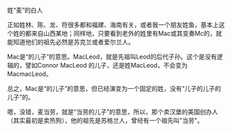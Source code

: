 姓“麦”的白人

正如姓林、陈、龙、符很多都和福建、海南有关，或者我一个朋友姓鱼，基本上这个姓的都来自山西某地；同样地，只要看到老外的姓里有Mac或其变奏Mc的，就能知道他们的祖先必然是苏克兰或者爱尔兰人。

Mac是“的儿子”的意思。MacLeod，就是先祖叫Leod的后代子孙。这个是没有逻辑的，譬如Connor MacLeod 的儿子，还是姓MacLeod，不会变为MacmacLeod。

总之，Mac是“的儿子”的意思，但已经演变为一个固定的姓，没有“儿子的儿子的儿子”的。

嗯，没错，麦当劳，就是“当劳的儿子”的意思，所以，那个卖汉堡的美国创办人（其实最初是卖热狗），他的祖先是苏格兰人，曾经有一个祖先叫"当劳"。
